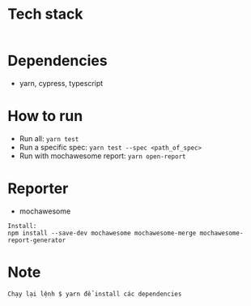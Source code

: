 # Tech stack
```

```

# Dependencies
* yarn, cypress, typescript

# How to run
* Run all: ```yarn test```
* Run a specific spec: ```yarn test --spec <path_of_spec>```
* Run with mochawesome report: ```yarn open-report```

# Reporter
* mochawesome
```
Install:
npm install --save-dev mochawesome mochawesome-merge mochawesome-report-generator
```

# Note
```
Chạy lại lệnh $ yarn để install các dependencies
```
